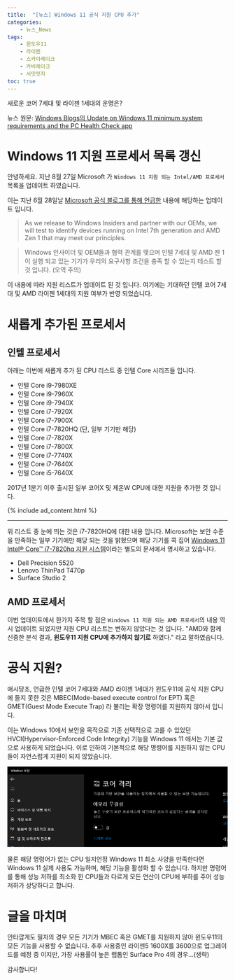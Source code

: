 ```yaml
---
title:  "[뉴스] Windows 11 공식 지원 CPU 추가"
categories:
    - 뉴스_News
tags:
    - 윈도우11
    - 라이젠
    - 스카이레이크
    - 카비레이크
    - 서밋릿지
toc: true
---
```

새로운 코어 7세대 및 라이젠 1세대의 운명은?

뉴스 원문: [Windows Blogs의 Update on Windows 11 minimum system requirements and the PC Health Check app](https://blogs.windows.com/windows-insider/2021/08/27/update-on-windows-11-minimum-system-requirements-and-the-pc-health-check-app/)

# Windows 11 지원 프로세서 목록 갱신
안녕하세요. 지난 8월 27일 Microsoft 가 `Windows 11 지원 되는 Intel/AMD 프로세서` 목록을 업데이트 하였습니다.

이는 지난 6월 28일날 [Microsoft 공식 블로그를 통해 언급한](https://blogs.windows.com/windows-insider/2021/06/28/update-on-windows-11-minimum-system-requirements/) 내용에 해당하는 업데이트 입니다.

> As we release to Windows Insiders and partner with our OEMs, we will test to identify devices running on Intel 7th generation and AMD Zen 1 that may meet our principles.

> Windows 인사이더 및 OEM들과 협력 관계를 맺으며 인텔 7세대 및 AMD 젠 1이 실행 되고 있는 기기가 우리의 요구사항 조건을 충족 할 수 있는지 테스트 할 것 입니다. (오역 주의)

이 내용에 따라 지원 리스트가 업데이트 된 것 입니다. 여기에는 기대하던 인텔 코어 7세대 및 AMD 라이젠 1세대의 지원 여부가 반영 되었습니다.

# 새롭게 추가된 프로세서
## 인텔 프로세서
아래는 이번에 새롭게 추가 된 CPU 리스트 중 인텔 Core 시리즈들 입니다.

- 인텔 Core i9-7980XE
- 인텔 Core i9-7960X
- 인텔 Core i9-7940X
- 인텔 Core i7-7920X
- 인텔 Core i7-7900X
- 인텔 Core i7-7820HQ (단, 일부 기기만 해당)
- 인텔 Core i7-7820X
- 인텔 Core i7-7800X
- 인텔 Core i7-7740X
- 인텔 Core i7-7640X
- 인텔 Core i5-7640X

2017년 1분기 이후 출시된 일부 코어X 및 제온W CPU에 대한 지원을 추가한 것 입니다.

{% include ad_content.html %}

<hr>

위 리스트 중 눈에 띄는 것은 i7-7820HQ에 대한 내용 입니다. Microsoft는 보안 수준을 만족하는 일부 기기에만 해당 되는 것을 밝혔으며 해당 기기를 콕 집어 [Windows 11 Intel® Core™ i7-7820hq 지원 시스템](https://docs.microsoft.com/ko-kr/windows-hardware/design/minimum/supported/supported-systems)이라는 별도의 문서에서 명시하고 있습니다.

- Dell Precision 5520
- Lenovo ThinPad T470p
- Surface Studio 2

## AMD 프로세서
이번 업데이트에서 한가지 주목 할 점은 `Windows 11 지원 되는 AMD 프로세서`의 내용 역시 업데이트 되었지만 지원 CPU 리스트는 변하지 않았다는 것 입니다. "AMD와 함께 신중한 분석 결과, **윈도우11 지원 CPU에 추가하지 않기로** 하였다." 라고 말하였습니다.

# 공식 지원?
애시당초, 언급한 인텔 코어 7세대와 AMD 라이젠 1세대가 윈도우11에 공식 지원 CPU에 들지 못한 것은 MBEC(Mode-based execute control for EPT) 혹은 GMET(Guest Mode Execute Trap) 라 불리는 확장 명령어를 지원하지 않아서 입니다.

이는 Windows 10에서 보안을 목적으로 기존 선택적으로 고를 수 있었던 HVCI(Hypervisor-Enforced Code Integrity) 기능을 Windows 11 에서는 기본 값으로 사용하게 되었습니다. 이로 인하여 기본적으로 해당 명령어를 지원하지 않는 CPU들이 자연스럽게 지원이 되지 않았습니다.

![](/assets/2021-08-30-Update-Windows-11-CPU/1.png)

물론 해당 명령어가 없는 CPU 일지언정 Windows 11 최소 사양을 만족한다면 Windows 11 실제 사용도 가능하며, 해당 기능을 활성화 할 수 있습니다. 하지만 명령어를 통해 성능 저하를 최소화 한 CPU들과 다르게 모든 연산이 CPU에 부하를 주어 성능 저하가 상당하다고 합니다.

# 글을 마치며
안타깝게도 필자의 경우 모든 기기가 MBEC 혹은 GMET를 지원하지 않아 윈도우11의 모든 기능을 사용할 수 없습니다. 추후 사용중인 라이젠5 1600X를 3600으로 업그레이드를 예정 중 이지만, 가장 사용률이 높은 랩톱인 Surface Pro 4의 경우...(생략)

감사합니다!